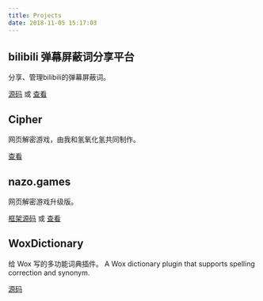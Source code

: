 ```yaml
---
title: Projects
date: 2018-11-05 15:17:03
---
```


## bilibili 弹幕屏蔽词分享平台

分享、管理bilibili的弹幕屏蔽词。

[源码](https://github.com/harrynull/bilibili_blacklist) 或 [查看](https://harrynull.tech/bilibili/)


## Cipher

网页解密游戏，由我和氢氧化氢共同制作。

[查看](https://harrynull.tech/cipher/)

## nazo.games

网页解密游戏升级版。

[框架源码](https://github.com/harrynull/CipherGameFramework) 或 [查看](https://nazo.games/)

## WoxDictionary

给 Wox 写的多功能词典插件。
A Wox dictionary plugin that supports spelling correction and synonym.

[源码](https://github.com/harrynull/WoxDictionary)
